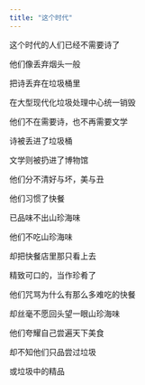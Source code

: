 ```yaml
---
title: "这个时代"
---
```


这个时代的人们已经不需要诗了

他们像丢弃烟头一般

把诗丢弃在垃圾桶里

在大型现代化垃圾处理中心统一销毁

他们不在需要诗，也不再需要文学

诗被丢进了垃圾桶

文学则被扔进了博物馆

他们分不清好与坏，美与丑

他们习惯了快餐

已品味不出山珍海味

他们不吃山珍海味

却把快餐店里那只看上去

精致可口的，当作珍肴了

他们咒骂为什么有那么多难吃的快餐

却丝毫不愿回头望一眼山珍海味

他们夸耀自己尝遍天下美食

却不知他们只品尝过垃圾

或垃圾中的精品
